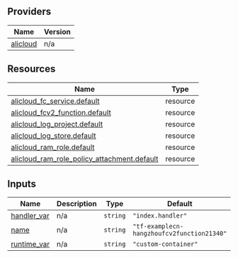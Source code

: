 <!-- BEGIN_TF_DOCS -->
## Providers

| Name | Version |
|------|---------|
| <a name="provider_alicloud"></a> [alicloud](#provider\_alicloud) | n/a |

## Resources

| Name | Type |
|------|------|
| [alicloud_fc_service.default](https://registry.terraform.io/providers/hashicorp/alicloud/latest/docs/resources/fc_service) | resource |
| [alicloud_fcv2_function.default](https://registry.terraform.io/providers/hashicorp/alicloud/latest/docs/resources/fcv2_function) | resource |
| [alicloud_log_project.default](https://registry.terraform.io/providers/hashicorp/alicloud/latest/docs/resources/log_project) | resource |
| [alicloud_log_store.default](https://registry.terraform.io/providers/hashicorp/alicloud/latest/docs/resources/log_store) | resource |
| [alicloud_ram_role.default](https://registry.terraform.io/providers/hashicorp/alicloud/latest/docs/resources/ram_role) | resource |
| [alicloud_ram_role_policy_attachment.default](https://registry.terraform.io/providers/hashicorp/alicloud/latest/docs/resources/ram_role_policy_attachment) | resource |

## Inputs

| Name | Description | Type | Default | Required |
|------|-------------|------|---------|:--------:|
| <a name="input_handler_var"></a> [handler\_var](#input\_handler\_var) | n/a | `string` | `"index.handler"` | no |
| <a name="input_name"></a> [name](#input\_name) | n/a | `string` | `"tf-examplecn-hangzhoufcv2function21340"` | no |
| <a name="input_runtime_var"></a> [runtime\_var](#input\_runtime\_var) | n/a | `string` | `"custom-container"` | no |
<!-- END_TF_DOCS -->    